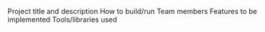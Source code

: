 Project title and description
How to build/run
Team members
Features to be implemented
Tools/libraries used
